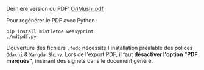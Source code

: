 Dernière version du PDF: [OriMushi.pdf](https://lucas-c.github.io/jdr/OriMushi/OriMushi.pdf)

Pour regénérer le PDF avec Python :
```
pip install mistletoe weasyprint
./md2pdf.py
```

L'ouverture des fichiers `.fodg` nécessite l'installation préalable des polices `Odachi` & `Xangda Shiny`. Lors de l'export PDF, il faut **désactiver l'option "PDF marqués"**, insérant des signets dans le document généré.

<!--
### OriMushi-FeuillePersonnageEtendue.fodg
Binary data (images) embedded in file:

(line 738 - draw:layer="controls")
<office:binary-data>/9j/4AAQSkZJRgABAQIAdgB2AAD/4QCuRXhpZgAASUkqAAgAAAAHABIBAwABAAAAAQAAABoB
       BQABAAAAYgAAABsBBQABAAAAagAAACgBAwABAAAAAwAAADEBAgANAAAAcgAAADIBAgAUAAAA
       gAAAAGmHBAABAAAAlAAAAAAAAAD8KQAAWwAAAPwpAABbAAAAR0lNUCAyLjEwLjM4AAAyMDI0
       OjEyOjI5IDE3OjA3OjUzAAEAAaADAAEAAAABAAAAAAAAAP/hDo1odHRwOi8vbnMuYWRvYmUu
    ac-illust-japanese-frame-square-brush-exceeding.jpg

(line 1089)
<office:binary-data>iVBORw0KGgoAAAANSUhEUgAAAKoAAAClCAYAAADMIGZXAAAAw3pUWHRSYXcgcHJvZmlsZSB0
       eXBlIGV4aWYAAHjabVBbDsQgCPznFHsEeWjxOPaxyd5gj78odFObTuKADBkROL6fN7w6CAUk
    checkbox-cc0.png

(line 2091)
<office:binary-data>/9j/4AAQSkZJRgABAQEC0ALQAAD/4QX0RXhpZgAASUkqAAgAAAAJAA4BAgB7AgAAegAAABIB
    freepik-japanese-sumie-ink-circle.jpg

(line 48426)
<office:binary-data>iVBORw0KGgoAAAANSUhEUgAAASwAAAFBCAYAAADNF5LxAAAAw3pUWHRSYXcgcHJvZmlsZSB0

(line 37343)
<office:binary-data>PD94bWwgdmVyc2lvbj0iMS4wIiBlbmNvZGluZz0idXRmLTgiPz4NCjwhRE9DVFlQRSBzdmcg
    freesvg-decorative-ying-yang-sign.svg

(line 39926)
<office:binary-data>iVBORw0KGgoAAAANSUhEUgAAAsMAAALDCAYAAADwjA1CAAAACXBIWXMAAAX1AAAF9QGSAma6
    freesvg-decorative-ying-yang-sign.svg -> PNG

(line 48427)
<office:binary-data>iVBORw0KGgoAAAANSUhEUgAAASwAAAFBCAYAAADNF5LxAAAAw3pUWHRSYXcgcHJvZmlsZSB0
       eXBlIGV4aWYAAHjabVBbDsQgCPznFHsEeVTxOPaV9AZ7/EXBpG12EocRdETg+F4nfDoIBWQp
    die-six.png

(line 49846)
<office:binary-data>iVBORw0KGgoAAAANSUhEUgAAASwAAAFBCAYAAADNF5LxAAAAw3pUWHRSYXcgcHJvZmlsZSB0
       eXBlIGV4aWYAAHjabVBbDsQgCPznFHsEeah4HPtKeoM9/mLBpG12EofRUQRg/54HfAYIBSRX
    die-one.png

(line 51900)
<office:binary-data>iVBORw0KGgoAAAANSUhEUgAAASwAAAFBCAYAAADNF5LxAAAAxHpUWHRSYXcgcHJvZmlsZSB0
       eXBlIGV4aWYAAHjabVBbDsQgCPznFHsEeVTxOPaV9AZ7/EXBpG12jMMI7YjA8b1O+HQQCshS
    die-five.png / die-four.png

(line 56555)
<office:binary-data>iVBORw0KGgoAAAANSUhEUgAABIkAAASyCAMAAAAF0UsEAAADAFBMVEVHcEz1X/8u0hEA+nsA
    sumi-e-cc0.png

(line 56869 - draw:layer="controls")
<office:binary-data>/9j/4AAQSkZJRgABAQIAdgB2AAD/4QCuRXhpZgAASUkqAAgAAAAHABIBAwABAAAAAQAAABoB
        BQABAAAAYgAAABsBBQABAAAAagAAACgBAwABAAAAAwAAADEBAgANAAAAcgAAADIBAgAUAAAA
        gAAAAGmHBAABAAAAlAAAAAAAAAD8KQAAWwAAAPwpAABbAAAAR0lNUCAyLjEwLjM4AAAyMDI0
        OjEyOjI5IDE3OjA2OjUwAAEAAaADAAEAAAABAAAAAAAAAP/hDo1odHRwOi8vbnMuYWRvYmUu
    ac-illust-japanese-frame-square-brush-partial.jpg

(line 57215 - draw:layer="controls")
<office:binary-data>/9j/4AAQSkZJRgABAQIAdgB2AAD/4QCuRXhpZgAASUkqAAgAAAAHABIBAwABAAAAAQAAABoB
       BQABAAAAYgAAABsBBQABAAAAagAAACgBAwABAAAAAwAAADEBAgANAAAAcgAAADIBAgAUAAAA
       gAAAAGmHBAABAAAAlAAAAAAAAAD8KQAAWwAAAPwpAABbAAAAR0lNUCAyLjEwLjM4AAAyMDI0
       OjEyOjI5IDE3OjA3OjUzAAEAAaADAAEAAAABAAAAAAAAAP/hDo1odHRwOi8vbnMuYWRvYmUu
    ac-illust-japanese-frame-square-brush-exceeding.jpg

(line 64305 - draw:layer="controls")
<office:binary-data>/9j/4AAQSkZJRgABAQIAdgB2AAD/4QCuRXhpZgAASUkqAAgAAAAHABIBAwABAAAAAQAAABoB
        BQABAAAAYgAAABsBBQABAAAAagAAACgBAwABAAAAAwAAADEBAgANAAAAcgAAADIBAgAUAAAA
        gAAAAGmHBAABAAAAlAAAAAAAAAD8KQAAWwAAAPwpAABbAAAAR0lNUCAyLjEwLjM4AAAyMDI0
        OjEyOjI5IDE3OjA2OjUwAAEAAaADAAEAAAABAAAAAAAAAP/hDo1odHRwOi8vbnMuYWRvYmUu
    ac-illust-japanese-frame-square-brush-partial.jpg

(line 64663)
<office:binary-data>iVBORw0KGgoAAAANSUhEUgAAArwAAAIzCAYAAADiXMpOAAAAxnpUWHRSYXcgcHJvZmlsZSB0
       eXBlIGV4aWYAAHjabVBBDsMgDLvzij0hxCkNz6Erk/aDPX+BpNLY5oqE2sIEp/56PtJtgLMk
    arrow.png

(line 69253 - draw:layer="layout")
<office:binary-data>iVBORw0KGgoAAAANSUhEUgAAAd0AAAE+CAYAAADI7cpCAAABhWlDQ1BJQ0MgcHJvZmlsZQAA
    plus1die.png
    
tl;dr : the solution was to move all objets to the draw:layer="layout" (some were in the "controls" layer)
-->
